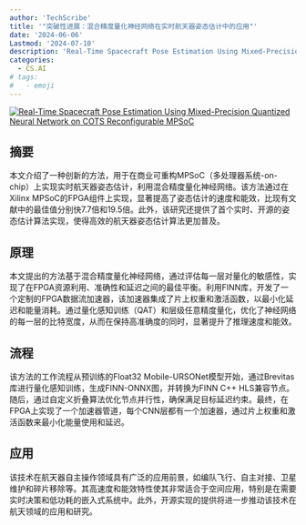 ```yaml
---
author: 'TechScribe'
title: '"突破性进展：混合精度量化神经网络在实时航天器姿态估计中的应用"'
date: '2024-06-06'
Lastmod: '2024-07-10'
description: 'Real-Time Spacecraft Pose Estimation Using Mixed-Precision Quantized Neural Network on COTS Reconfigurable MPSoC'
categories:
  - CS.AI
# tags:
#   - emoji
---
```


[![Real-Time Spacecraft Pose Estimation Using Mixed-Precision Quantized Neural Network on COTS Reconfigurable MPSoC](https://arxiv-research-1301205113.cos.ap-guangzhou.myqcloud.com/images/2407.06170v1.pdf_0.jpg)](https://arxiv.org/abs/2407.06170v1)

## 摘要

本文介绍了一种创新的方法，用于在商业可重构MPSoC（多处理器系统-on-chip）上实现实时航天器姿态估计，利用混合精度量化神经网络。该方法通过在Xilinx MPSoC的FPGA组件上实现，显著提高了姿态估计的速度和能效，比现有文献中的最佳值分别快7.7倍和19.5倍。此外，该研究还提供了首个实时、开源的姿态估计算法实现，使得高效的航天器姿态估计算法更加普及。<!--more-->

## 原理

本文提出的方法基于混合精度量化神经网络，通过评估每一层对量化的敏感性，实现了在FPGA资源利用、准确性和延迟之间的最佳平衡。利用FINN库，开发了一个定制的FPGA数据流加速器，该加速器集成了片上权重和激活函数，以最小化延迟和能量消耗。通过量化感知训练（QAT）和层级任意精度量化，优化了神经网络的每一层的比特宽度，从而在保持高准确度的同时，显著提升了推理速度和能效。

## 流程

该方法的工作流程从预训练的Float32 Mobile-URSONet模型开始，通过Brevitas库进行量化感知训练，生成FINN-ONNX图，并转换为FINN C++ HLS兼容节点。随后，通过自定义折叠算法优化节点并行性，确保满足目标延迟约束。最终，在FPGA上实现了一个加速器管道，每个CNN层都有一个加速器，通过片上权重和激活函数来最小化能量使用和延迟。

## 应用

该技术在航天器自主操作领域具有广泛的应用前景，如编队飞行、自主对接、卫星维护和碎片移除等。其高速度和能效特性使其非常适合于空间应用，特别是在需要实时决策和低功耗的嵌入式系统中。此外，开源实现的提供将进一步推动该技术在航天领域的应用和研究。